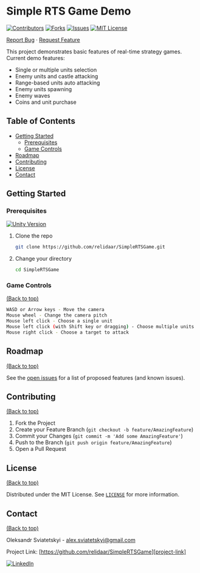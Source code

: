 ﻿# Simple RTS Game Demo

[![Contributors][contributors-shield]][contributors-url]
[![Forks][forks-shield]][forks-url]
[![Issues][issues-shield]][issues-url]
[![MIT License][license-shield]][license-url]

[Report Bug][project-issues-link]
·
[Request Feature][project-issues-link]

This project demonstrates basic features of real-time strategy games. 
Current demo features:
- Single or multiple units selection
- Enemy units and castle attacking
- Range-based units auto attacking
- Enemy units spawning
- Enemy waves
- Coins and unit purchase

## Table of Contents

- [Getting Started](#getting-started)
    - [Prerequisites](#prerequisites)
    - [Game Controls](#game-controls)
- [Roadmap](#roadmap)
- [Contributing](#contributing)
- [License](#license)
- [Contact](#contact)


## Getting Started

### Prerequisites

[![Unity Version][unity-shield]][unity-url]


1. Clone the repo
   ```sh
   git clone https://github.com/relidaar/SimpleRTSGame.git
   ```
2. Change your directory
   ```sh
   cd SimpleRTSGame
   ```



### Game Controls
[(Back to top)](#table-of-contents)

```sh
WASD or Arrow keys - Move the camera
Mouse wheel - Change the camera pitch
Mouse left click - Choose a single unit
Mouse left click (with Shift key or dragging) - Choose multiple units
Mouse right click - Choose a target to attack
```



## Roadmap
[(Back to top)](#table-of-contents)

See the [open issues][project-issues-link] for a list of proposed features (and known issues).



## Contributing
[(Back to top)](#table-of-contents)

1. Fork the Project
2. Create your Feature Branch (`git checkout -b feature/AmazingFeature`)
3. Commit your Changes (`git commit -m 'Add some AmazingFeature'`)
4. Push to the Branch (`git push origin feature/AmazingFeature`)
5. Open a Pull Request



## License
[(Back to top)](#table-of-contents)

Distributed under the MIT License. See  [`LICENSE`][license-url] for more information.



## Contact
[(Back to top)](#table-of-contents)

Oleksandr Sviatetskyi - alex.sviatetskyi@gmail.com

Project Link: [https://github.com/relidaar/SimpleRTSGame][project-link]

[![LinkedIn][linkedin-shield]][linkedin-url]



[project-link]: https://github.com/relidaar/SimpleRTSGame
[project-issues-link]: https://github.com/relidaar/SimpleRTSGame/issues

[contributors-shield]: https://img.shields.io/github/contributors/relidaar/SimpleRTSGame?style=for-the-badge
[contributors-url]: https://github.com/relidaar/SimpleRTSGame/graphs/contributors

[forks-shield]: https://img.shields.io/github/forks/relidaar/SimpleRTSGame?style=for-the-badge
[forks-url]: https://github.com/relidaar/SimpleRTSGame/network/members

[issues-shield]: https://img.shields.io/github/issues/relidaar/SimpleRTSGame?style=for-the-badge
[issues-url]: https://github.com/relidaar/SimpleRTSGame/issues

[license-shield]: https://img.shields.io/github/license/relidaar/SimpleRTSGame?style=for-the-badge
[license-url]: https://github.com/relidaar/SimpleRTSGame/blob/main/LICENSE

[linkedin-shield]: https://img.shields.io/badge/-LinkedIn-black.svg?style=for-the-badge&logo=linkedin&colorB=555
[linkedin-url]: https://www.linkedin.com/in/oleksandr-sviatetskyi-45424b143/

[unity-shield]: https://img.shields.io/badge/Unity-2019.4-brightgreen.svg?style=flat-square
[unity-url]: https://unity3d.com/get-unity/download
